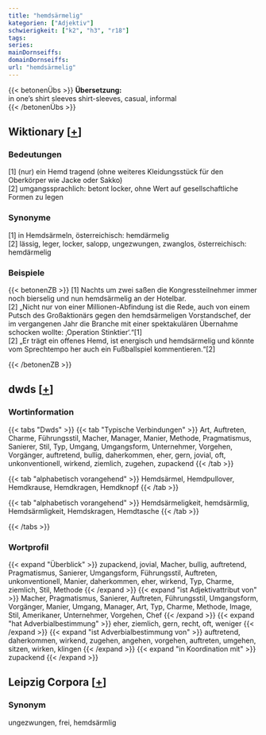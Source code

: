 ```yaml
---
title: "hemdsärmelig"
kategorien: ["Adjektiv"]
schwierigkeit: ["k2", "h3", "r18"]
tags:
series:
mainDornseiffs:
domainDornseiffs:
url: "hemdsärmelig"
---
```


{{< betonenÜbs >}}
**Übersetzung:**  
in one’s shirt sleeves shirt-sleeves, casual, informal  
{{< /betonenÜbs >}}

## Wiktionary [[+](https://de.wiktionary.org/wiki/hemdsärmelig)]

### Bedeutungen
[1] (nur) ein Hemd tragend (ohne weiteres Kleidungsstück für den Oberkörper wie Jacke oder Sakko)  
[2] umgangssprachlich: betont locker, ohne Wert auf gesellschaftliche Formen zu legen  

### Synonyme
[1] in Hemdsärmeln, österreichisch: hemdärmelig  
[2] lässig, leger, locker, salopp, ungezwungen, zwanglos, österreichisch: hemdärmelig  

### Beispiele
{{< betonenZB >}}
[1] Nachts um zwei saßen die Kongressteilnehmer immer noch bierselig und nun hemdsärmelig an der Hotelbar.  
[2] „Nicht nur von einer Millionen-Abfindung ist die Rede, auch von einem Putsch des Großaktionärs gegen den hemdsärmeligen Vorstandschef, der im vergangenen Jahr die Branche mit einer spektakulären Übernahme schocken wollte: ‚Operation Stinktier‘.“[1]  
[2] „Er trägt ein offenes Hemd, ist energisch und hemdsärmelig und könnte vom Sprechtempo her auch ein Fußballspiel kommentieren.“[2]  

{{< /betonenZB >}}


## dwds [[+](https://www.dwds.de/wb/hemdsärmelig)]

### Wortinformation
{{< tabs "Dwds" >}}
{{< tab "Typische Verbindungen" >}}
Art, Auftreten, Charme, Führungsstil, Macher, Manager, Manier, Methode, Pragmatismus, Sanierer, Stil, Typ, Umgang, Umgangsform, Unternehmer, Vorgehen, Vorgänger, auftretend, bullig, daherkommen, eher, gern, jovial, oft, unkonventionell, wirkend, ziemlich, zugehen, zupackend
{{< /tab >}}

{{< tab "alphabetisch vorangehend" >}}
Hemdsärmel, Hemdpullover, Hemdkrause, Hemdkragen, Hemdknopf
{{< /tab >}}

{{< tab "alphabetisch vorangehend" >}}
Hemdsärmeligkeit, hemdsärmlig, Hemdsärmligkeit, Hemdskragen, Hemdtasche
{{< /tab >}}

{{< /tabs >}}

### Wortprofil
{{< expand "Überblick" >}} zupackend, jovial, Macher, bullig, auftretend, Pragmatismus, Sanierer, Umgangsform, Führungsstil, Auftreten, unkonventionell, Manier, daherkommen, eher, wirkend, Typ, Charme, ziemlich, Stil, Methode {{< /expand >}}
{{< expand "ist Adjektivattribut von" >}} Macher, Pragmatismus, Sanierer, Auftreten, Führungsstil, Umgangsform, Vorgänger, Manier, Umgang, Manager, Art, Typ, Charme, Methode, Image, Stil, Amerikaner, Unternehmer, Vorgehen, Chef {{< /expand >}}
{{< expand "hat Adverbialbestimmung" >}} eher, ziemlich, gern, recht, oft, weniger {{< /expand >}}
{{< expand "ist Adverbialbestimmung von" >}} auftretend, daherkommen, wirkend, zugehen, angehen, vorgehen, auftreten, umgehen, sitzen, wirken, klingen {{< /expand >}}
{{< expand "in Koordination mit" >}} zupackend {{< /expand >}}

## Leipzig Corpora [[+](https://corpora.uni-leipzig.de/en/res?word=hemdsärmelig&corpusId=deu_newscrawl-public_2018)]


### Synonym
ungezwungen, frei, hemdsärmlig

